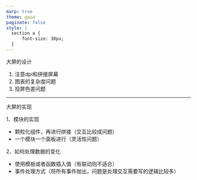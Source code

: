 ```yaml
---
marp: true
theme: gaia
paginate: false
style: |
  section a {
      font-size: 30px;
  }
---
```

大屏的设计

1. 注意dpi和拼接屏幕
2. 图表的复杂度问题
3. 投屏色差问题
<!-- ![bg right w:15cm](assets/btn_bg.png) -->

---
大屏的实现

1、模块的实现
* 颗粒化组件，再进行拼接（交互比较成问题）
* 一个模块一个面板进行（灵活性问题）

2、如何处理数据的变化
* 使用模板或者函数插入值（有联动则不适合）
* 事件处理方式（将所有事件抛出，问题是处理交互需要写的逻辑比较多）
  
